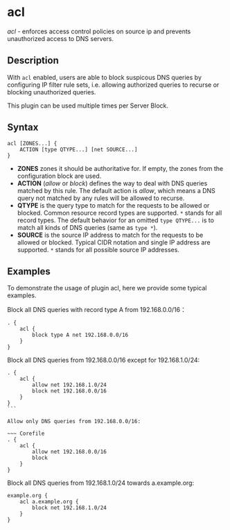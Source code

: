 # acl

*acl* - enforces access control policies on source ip and prevents unauthorized access to DNS servers.

## Description

With `acl` enabled, users are able to block suspicous DNS queries by configuring IP filter rule sets, i.e. allowing authorized queries to recurse or blocking unauthorized queries.

This plugin can be used multiple times per Server Block.

## Syntax

```
acl [ZONES...] {
    ACTION [type QTYPE...] [net SOURCE...]
}
```

- **ZONES** zones it should be authoritative for. If empty, the zones from the configuration block are used.
- **ACTION** (*allow* or *block*) defines the way to deal with DNS queries matched by this rule. The default action is *allow*, which means a DNS query not matched by any rules will be allowed to recurse.
- **QTYPE** is the query type to match for the requests to be allowed or blocked. Common resource record types are supported. `*` stands for all record types. The default behavior for an omitted `type QTYPE...` is to match all kinds of DNS queries (same as `type *`).
- **SOURCE** is the source IP address to match for the requests to be allowed or blocked. Typical CIDR notation and single IP address are supported. `*` stands for all possible source IP addresses.

## Examples

To demonstrate the usage of plugin acl, here we provide some typical examples.

Block all DNS queries with record type A from 192.168.0.0/16：

~~~ Corefile
. {
    acl {
        block type A net 192.168.0.0/16
    }
}
~~~

Block all DNS queries from 192.168.0.0/16 except for 192.168.1.0/24:

~~~ Corefile
. {
    acl {
        allow net 192.168.1.0/24
        block net 192.168.0.0/16
    }
}
```

Allow only DNS queries from 192.168.0.0/16:

~~~ Corefile
. {
    acl {
        allow net 192.168.0.0/16
        block
    }
}
~~~

Block all DNS queries from 192.168.1.0/24 towards a.example.org:

~~~ Corefile
example.org {
    acl a.example.org {
        block net 192.168.1.0/24
    }
}
~~~
